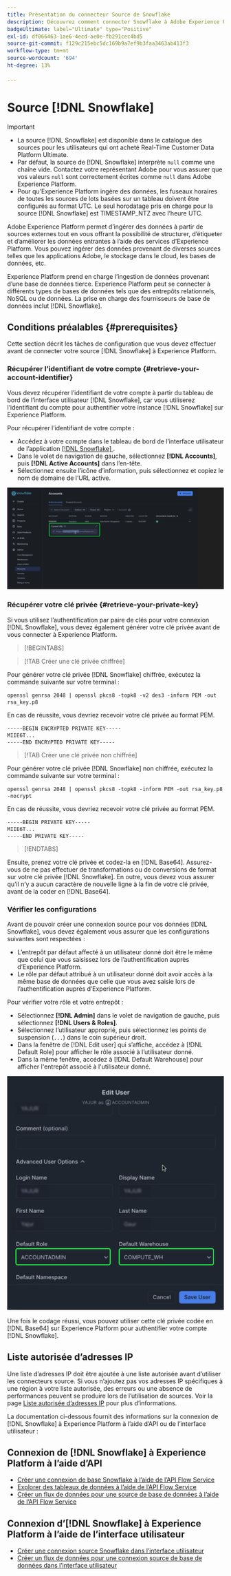 ```yaml
---
title: Présentation du connecteur Source de Snowflake
description: Découvrez comment connecter Snowflake à Adobe Experience Platform à l’aide d’API ou de l’interface utilisateur.
badgeUltimate: label="Ultimate" type="Positive"
exl-id: df066463-1ae6-4ecd-ae0e-fb291cec4bd5
source-git-commit: f129c215ebc5dc169b9a7ef9b3faa3463ab413f3
workflow-type: tm+mt
source-wordcount: '694'
ht-degree: 13%

---
```


# Source [!DNL Snowflake]

>[!IMPORTANT]
>
>* La source [!DNL Snowflake] est disponible dans le catalogue des sources pour les utilisateurs qui ont acheté Real-Time Customer Data Platform Ultimate.
>* Par défaut, la source de [!DNL Snowflake] interprète `null` comme une chaîne vide. Contactez votre représentant Adobe pour vous assurer que vos valeurs `null` sont correctement écrites comme `null` dans Adobe Experience Platform.
>* Pour qu’Experience Platform ingère des données, les fuseaux horaires de toutes les sources de lots basées sur un tableau doivent être configurés au format UTC. Le seul horodatage pris en charge pour la source [!DNL Snowflake] est TIMESTAMP_NTZ avec l’heure UTC.

Adobe Experience Platform permet d’ingérer des données à partir de sources externes tout en vous offrant la possibilité de structurer, d’étiqueter et d’améliorer les données entrantes à l’aide des services d’Experience Platform. Vous pouvez ingérer des données provenant de diverses sources telles que les applications Adobe, le stockage dans le cloud, les bases de données, etc.

Experience Platform prend en charge l’ingestion de données provenant d’une base de données tierce. Experience Platform peut se connecter à différents types de bases de données tels que des entrepôts relationnels, NoSQL ou de données. La prise en charge des fournisseurs de base de données inclut [!DNL Snowflake].

## Conditions préalables {#prerequisites}

Cette section décrit les tâches de configuration que vous devez effectuer avant de connecter votre source [!DNL Snowflake] à Experience Platform.

### Récupérer l’identifiant de votre compte {#retrieve-your-account-identifier}

Vous devez récupérer l’identifiant de votre compte à partir du tableau de bord de l’interface utilisateur [!DNL Snowflake], car vous utiliserez l’identifiant du compte pour authentifier votre instance [!DNL Snowflake] sur Experience Platform.

Pour récupérer l’identifiant de votre compte :

* Accédez à votre compte dans le tableau de bord de l’interface utilisateur de l’application [[!DNL Snowflake] ](https://app.snowflake.com/).
* Dans le volet de navigation de gauche, sélectionnez **[!DNL Accounts]**, puis **[!DNL Active Accounts]** dans l’en-tête.
* Sélectionnez ensuite l’icône d’information, puis sélectionnez et copiez le nom de domaine de l’URL active.

![Tableau de bord de l’interface utilisateur de Snowflake avec le nom de domaine sélectionné.](../../images/tutorials/create/snowflake/snowflake-dashboard.png)

### Récupérer votre clé privée {#retrieve-your-private-key}

Si vous utilisez l’authentification par paire de clés pour votre connexion [!DNL Snowflake], vous devez également générer votre clé privée avant de vous connecter à Experience Platform.

>[!BEGINTABS]

>[!TAB Créer une clé privée chiffrée]

Pour générer votre clé privée [!DNL Snowflake] chiffrée, exécutez la commande suivante sur votre terminal :

```shell
openssl genrsa 2048 | openssl pkcs8 -topk8 -v2 des3 -inform PEM -out rsa_key.p8
```

En cas de réussite, vous devriez recevoir votre clé privée au format PEM.

```shell
-----BEGIN ENCRYPTED PRIVATE KEY-----
MIIE6T...
-----END ENCRYPTED PRIVATE KEY-----
```

>[!TAB Créer une clé privée non chiffrée]

Pour générer votre clé privée [!DNL Snowflake] non chiffrée, exécutez la commande suivante sur votre terminal :

```shell
openssl genrsa 2048 | openssl pkcs8 -topk8 -inform PEM -out rsa_key.p8 -nocrypt
```

En cas de réussite, vous devriez recevoir votre clé privée au format PEM.

```shell
-----BEGIN PRIVATE KEY-----
MIIE6T...
-----END PRIVATE KEY-----
```

>[!ENDTABS]

Ensuite, prenez votre clé privée et codez-la en [!DNL Base64]. Assurez-vous de ne pas effectuer de transformations ou de conversions de format sur votre clé privée [!DNL Snowflake]. En outre, vous devez vous assurer qu’il n’y a aucun caractère de nouvelle ligne à la fin de votre clé privée, avant de la coder en [!DNL Base64].

### Vérifier les configurations

Avant de pouvoir créer une connexion source pour vos données [!DNL Snowflake], vous devez également vous assurer que les configurations suivantes sont respectées :

* L’entrepôt par défaut affecté à un utilisateur donné doit être le même que celui que vous saisissez lors de l’authentification auprès d’Experience Platform.
* Le rôle par défaut attribué à un utilisateur donné doit avoir accès à la même base de données que celle que vous avez saisie lors de l’authentification auprès d’Experience Platform.

Pour vérifier votre rôle et votre entrepôt :

* Sélectionnez **[!DNL Admin]** dans le volet de navigation de gauche, puis sélectionnez **[!DNL Users & Roles]**.
* Sélectionnez l’utilisateur approprié, puis sélectionnez les points de suspension (`...`) dans le coin supérieur droit.
* Dans la fenêtre de [!DNL Edit user] qui s’affiche, accédez à [!DNL Default Role] pour afficher le rôle associé à l’utilisateur donné.
* Dans la même fenêtre, accédez à [!DNL Default Warehouse] pour afficher l&#39;entrepôt associé à l&#39;utilisateur donné.

![Interface utilisateur de Snowflake dans laquelle vous pouvez vérifier votre rôle et votre entrepôt de données.](../../images/tutorials/create/snowflake/snowflake-configs.png)

Une fois le codage réussi, vous pouvez utiliser cette clé privée codée en [!DNL Base64] sur Experience Platform pour authentifier votre compte [!DNL Snowflake].

## Liste autorisée d’adresses IP

Une liste d’adresses IP doit être ajoutée à une liste autorisée avant d’utiliser les connecteurs source. Si vous n’ajoutez pas vos adresses IP spécifiques à une région à votre liste autorisée, des erreurs ou une absence de performances peuvent se produire lors de l’utilisation de sources. Voir la page [Liste autorisée d’adresses IP](../../ip-address-allow-list.md) pour plus d’informations.

La documentation ci-dessous fournit des informations sur la connexion de [!DNL Snowflake] à Experience Platform à l’aide d’API ou de l’interface utilisateur :

## Connexion de [!DNL Snowflake] à Experience Platform à l’aide d’API

* [Créer une connexion de base Snowflake à l’aide de l’API Flow Service](../../tutorials/api/create/databases/snowflake.md)
* [Explorer des tableaux de données à l’aide de l’API Flow Service](../../tutorials/api/explore/tabular.md)
* [Créer un flux de données pour une source de base de données à l’aide de l’API Flow Service](../../tutorials/api/collect/database-nosql.md)

## Connexion d’[!DNL Snowflake] à Experience Platform à l’aide de l’interface utilisateur

* [Créer une connexion source Snowflake dans l’interface utilisateur](../../tutorials/ui/create/databases/snowflake.md)
* [Créer un flux de données pour une connexion source de base de données dans l’interface utilisateur](../../tutorials/ui/dataflow/databases.md)
